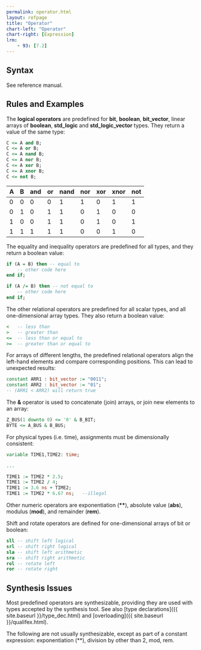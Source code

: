 ```yaml
---
permalink: operator.html
layout: refpage
title: "Operator"
chart-left: "Operator"
chart-right: [Expression]
lrm:
    - 93: [7.2]
---
```




## Syntax

See reference manual.

## Rules and Examples

The __logical operators__ are predefined for __bit__, __boolean__, __bit_vector__, linear arrays of __boolean__, __std_logic__ and __std_logic_vector__ types. They return a value of the same type:
```vhdl
C <= A and B;
C <= A or B;
C <= A nand B;
C <= A nor B;
C <= A xor B;
C <= A xnor B;
C <= not B;
```

| A | B | and | or | nand | nor | xor | xnor | not |
|---|---|-----|----|------|-----|-----|------|-----|
| 0 | 0 | 0   | 0  | 1    | 1   | 0   | 1    | 1   |
| 0 | 1 | 0   | 1  | 1    | 0   | 1   | 0    | 0   |
| 1 | 0 | 0   | 1  | 1    | 0   | 1   | 0    | 1   |
| 1 | 1 | 1   | 1  | 1    | 0   | 0   | 1    | 0   |

The equality and inequality operators are predefined for all types, and they return a boolean value:
```vhdl
if (A = B) then -- equal to
    -- other code here
end if;

if (A /= B) then -- not equal to
    -- other code here
end if;
```

The other relational operators are predefined for all scalar types, and all one-dimensional array types. They also return a boolean value:
```vhdl
<   -- less than
>   -- greater than
<=  -- less than or equal to
>=  -- greater than or equal to
```

For arrays of different lengths, the predefined relational operators align the left-hand elements and compare corresponding positions. This can lead to unexpected results:
```vhdl
constant ARR1 : bit_vector := "0011";
constant ARR2 : bit_vector := "01";
-- (ARR1 < ARR2) will return true
```

The __&__ operator is used to concatenate (join) arrays, or join new elements to an array:
```vhdl
Z_BUS(1 downto 0) <= '0' & B_BIT;
BYTE <= A_BUS & B_BUS;
```

For physical types (i.e. time), assignments must be dimensionally consistent:
```vhdl
variable TIME1,TIME2: time;

...

TIME1 := TIME2 * 2.5;
TIME1 := TIME2 / 4;
TIME1 := 3.6 ns + TIME2;
TIME1 := TIME2 * 6.67 ns;   --illegal
```

Other numeric operators are exponentiation (__\**__), absolute value (__abs__), modulus (__mod__), and remainder (__rem__).

Shift and rotate operators are defined for one-dimensional arrays of bit or boolean:
```vhdl
sll -- shift left logical
srl -- shift right logical
sla -- shift left arithmetic
sra -- shift right arithmetic
rol -- rotate left
ror -- rotate right
```

## Synthesis Issues

Most predefined operators are synthesizable, providing they are used with types accepted by the synthesis tool. See also [type declarations]({{ site.baseurl }}/type_dec.html) and [overloading]({{ site.baseurl }}/qualifex.html).

The following are not usually synthesizable, except as part of a constant expression: exponentiation (\**), division by other than 2, mod, rem.
